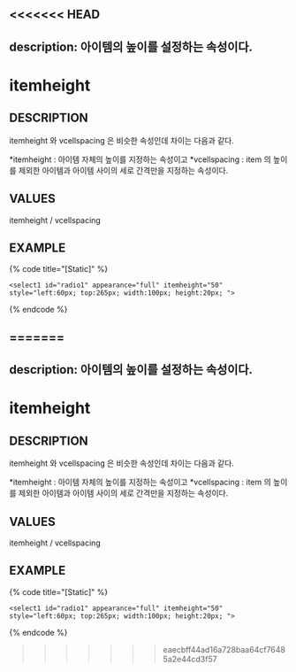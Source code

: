 <<<<<<< HEAD
---
description: 아이템의 높이를 설정하는 속성이다.
---

# itemheight

## DESCRIPTION

itemheight 와 vcellspacing 은 비슷한 속성인데 차이는 다음과 같다. 

*itemheight : 아이템 자체의 높이를 지정하는 속성이고
*vcellspacing : item 의 높이를 제외한 아이템과 아이템 사이의 세로 간격만을 지정하는 속성이다.

## VALUES

itemheight / vcellspacing 

## EXAMPLE

{% code title="\[Static\]" %}
```markup
<select1 id="radio1" appearance="full" itemheight="50" 
style="left:60px; top:265px; width:100px; height:20px; ">  
```
{% endcode %}

=======
---
description: 아이템의 높이를 설정하는 속성이다.
---

# itemheight

## DESCRIPTION

itemheight 와 vcellspacing 은 비슷한 속성인데 차이는 다음과 같다. 

*itemheight : 아이템 자체의 높이를 지정하는 속성이고
*vcellspacing : item 의 높이를 제외한 아이템과 아이템 사이의 세로 간격만을 지정하는 속성이다.

## VALUES

itemheight / vcellspacing 

## EXAMPLE

{% code title="\[Static\]" %}
```markup
<select1 id="radio1" appearance="full" itemheight="50" 
style="left:60px; top:265px; width:100px; height:20px; ">  
```
{% endcode %}

>>>>>>> eaecbff44ad16a728baa64cf76485a2e44cd3f57
